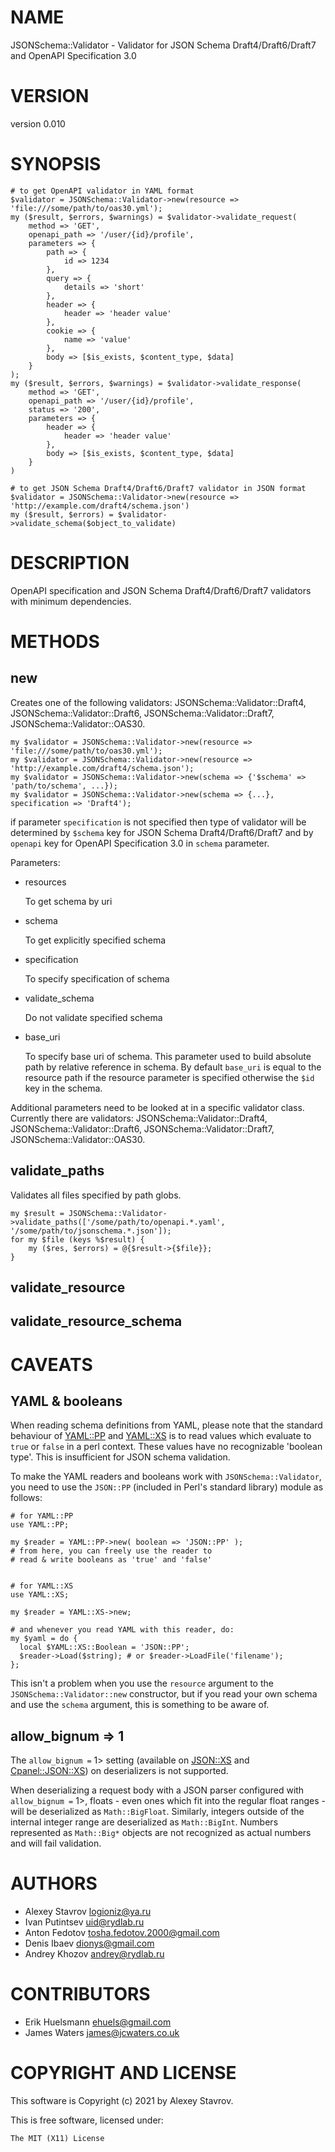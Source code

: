# NAME

JSONSchema::Validator - Validator for JSON Schema Draft4/Draft6/Draft7 and OpenAPI Specification 3.0

# VERSION

version 0.010

# SYNOPSIS

    # to get OpenAPI validator in YAML format
    $validator = JSONSchema::Validator->new(resource => 'file:///some/path/to/oas30.yml');
    my ($result, $errors, $warnings) = $validator->validate_request(
        method => 'GET',
        openapi_path => '/user/{id}/profile',
        parameters => {
            path => {
                id => 1234
            },
            query => {
                details => 'short'
            },
            header => {
                header => 'header value'
            },
            cookie => {
                name => 'value'
            },
            body => [$is_exists, $content_type, $data]
        }
    );
    my ($result, $errors, $warnings) = $validator->validate_response(
        method => 'GET',
        openapi_path => '/user/{id}/profile',
        status => '200',
        parameters => {
            header => {
                header => 'header value'
            },
            body => [$is_exists, $content_type, $data]
        }
    )

    # to get JSON Schema Draft4/Draft6/Draft7 validator in JSON format
    $validator = JSONSchema::Validator->new(resource => 'http://example.com/draft4/schema.json')
    my ($result, $errors) = $validator->validate_schema($object_to_validate)

# DESCRIPTION

OpenAPI specification and JSON Schema Draft4/Draft6/Draft7 validators with minimum dependencies.

# METHODS

## new

Creates one of the following validators: JSONSchema::Validator::Draft4, JSONSchema::Validator::Draft6, JSONSchema::Validator::Draft7, JSONSchema::Validator::OAS30.

    my $validator = JSONSchema::Validator->new(resource => 'file:///some/path/to/oas30.yml');
    my $validator = JSONSchema::Validator->new(resource => 'http://example.com/draft4/schema.json');
    my $validator = JSONSchema::Validator->new(schema => {'$schema' => 'path/to/schema', ...});
    my $validator = JSONSchema::Validator->new(schema => {...}, specification => 'Draft4');

if parameter `specification` is not specified then type of validator will be determined by `$schema` key
for JSON Schema Draft4/Draft6/Draft7 and by `openapi` key for OpenAPI Specification 3.0 in `schema` parameter.

Parameters:

- resources

    To get schema by uri

- schema

    To get explicitly specified schema

- specification

    To specify specification of schema

- validate\_schema

    Do not validate specified schema

- base\_uri

    To specify base uri of schema.
    This parameter used to build absolute path by relative reference in schema.
    By default `base_uri` is equal to the resource path if the resource parameter is specified otherwise the `$id` key in the schema.

Additional parameters need to be looked at in a specific validator class.
Currently there are validators: JSONSchema::Validator::Draft4, JSONSchema::Validator::Draft6, JSONSchema::Validator::Draft7, JSONSchema::Validator::OAS30.

## validate\_paths

Validates all files specified by path globs.

    my $result = JSONSchema::Validator->validate_paths(['/some/path/to/openapi.*.yaml', '/some/path/to/jsonschema.*.json']);
    for my $file (keys %$result) {
        my ($res, $errors) = @{$result->{$file}};
    }

## validate\_resource

## validate\_resource\_schema

# CAVEATS

## YAML & booleans

When reading schema definitions from YAML, please note that the standard
behaviour of [YAML::PP](https://metacpan.org/pod/YAML%3A%3APP) and [YAML::XS](https://metacpan.org/pod/YAML%3A%3AXS) is to read values which evaluate
to `true` or `false` in a perl context. These values have no recognizable
'boolean type'. This is insufficient for JSON schema validation.

To make the YAML readers and booleans work with `JSONSchema::Validator`,
you need to use the `JSON::PP` (included in Perl's standard library) module
as follows:

    # for YAML::PP
    use YAML::PP;

    my $reader = YAML::PP->new( boolean => 'JSON::PP' );
    # from here, you can freely use the reader to
    # read & write booleans as 'true' and 'false'


    # for YAML::XS
    use YAML::XS;

    my $reader = YAML::XS->new;

    # and whenever you read YAML with this reader, do:
    my $yaml = do {
      local $YAML::XS::Boolean = 'JSON::PP';
      $reader->Load($string); # or $reader->LoadFile('filename');
    };

This isn't a problem when you use the `resource` argument to the
`JSONSchema::Validator::new` constructor, but if you read your own
schema and use the `schema` argument, this is something to be aware of.

## allow\_bignum => 1

The `allow_bignum =` 1> setting (available on [JSON::XS](https://metacpan.org/pod/JSON%3A%3AXS) and
[Cpanel::JSON::XS](https://metacpan.org/pod/Cpanel%3A%3AJSON%3A%3AXS)) on deserializers is not supported.

When deserializing a request body with a JSON parser configured with
`allow_bignum =` 1>, floats - even ones which fit into the regular
float ranges - will be deserialized as `Math::BigFloat`. Similarly,
integers outside of the internal integer range are deserialized as
`Math::BigInt`. Numbers represented as `Math::Big*` objects are not
recognized as actual numbers and will fail validation.

# AUTHORS

- Alexey Stavrov <logioniz@ya.ru>
- Ivan Putintsev <uid@rydlab.ru>
- Anton Fedotov <tosha.fedotov.2000@gmail.com>
- Denis Ibaev <dionys@gmail.com>
- Andrey Khozov <andrey@rydlab.ru>

# CONTRIBUTORS

- Erik Huelsmann <ehuels@gmail.com>
- James Waters <james@jcwaters.co.uk>

# COPYRIGHT AND LICENSE

This software is Copyright (c) 2021 by Alexey Stavrov.

This is free software, licensed under:

    The MIT (X11) License
